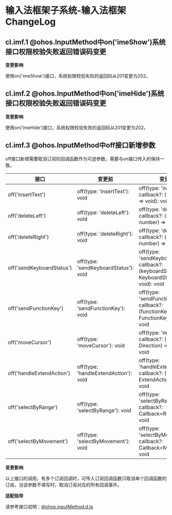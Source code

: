 # 输入法框架子系统-输入法框架ChangeLog

## cl.imf.1 @ohos.InputMethod中on('imeShow')系统接口权限校验失败返回错误码变更

**变更影响**

使用on('imeShow')接口，系统权限校验失败的返回码从201变更为202。

## cl.imf.2 @ohos.InputMethod中on('imeHide')系统接口权限校验失败返回错误码变更

**变更影响**

使用on('imeHide')接口，系统权限校验失败的返回码从201变更为202。

## cl.imf.3 @ohos.InputMethod中off接口新增参数

off接口新增需要取消订阅的回调函数作为可选参数，需要与on接口传入的保持一致。

| 接口                      | 变更前                                | 变更后                                                       |
| ------------------------- | ------------------------------------- | ------------------------------------------------------------ |
| off('insertText')         | off(type: 'insertText'): void         | off(type: 'insertText', callback?: (text: string) => void): void |
| off('deleteLeft')         | off(type: 'deleteLeft'): void         | off(type: 'deleteLeft', callback?: (length: number) => void): void |
| off('deleteRight')        | off(type: 'deleteRight'): void        | off(type: 'deleteRight', callback?: (length: number) => void): void |
| off('sendKeyboardStatus') | off(type: 'sendKeyboardStatus'): void | off(type: 'sendKeyboardStatus', callback?: (keyboardStatus: KeyboardStatus) => void): void |
| off('sendFunctionKey')    | off(type: 'sendFunctionKey'): void    | off(type: 'sendFunctionKey', callback?: (functionKey: FunctionKey) => void): void |
| off('moveCursor')         | off(type: 'moveCursor'): void         | off(type: 'moveCursor', callback?: (direction: Direction) => void): void |
| off('handleExtendAction') | off(type: 'handleExtendAction'): void | off(type: 'handleExtendAction', callback?: (action: ExtendAction) => void): void |
| off('selectByRange')      | off(type: 'selectByRange'): void      | off(type: 'selectByRange', callback?: Callback\<Range\>): void |
| off('selectByMovement')   | off(type: 'selectByMovement'): void   | off(type: 'selectByMovement', callback?: Callback\<Movement\>): void |

**变更影响**

以上接口的调用，有多个订阅回调时，可传入订阅回调函数只取消单个回调函数的订阅，当该参数不填写时，取消订阅对应的所有回调事件。

**适配指导**

请参考接口说明：[@ohos.inputMethod.d.ts](https://gitee.com/openharmony/docs/blob/master/zh-cn/application-dev/reference/apis/js-apis-inputmethod.md)
